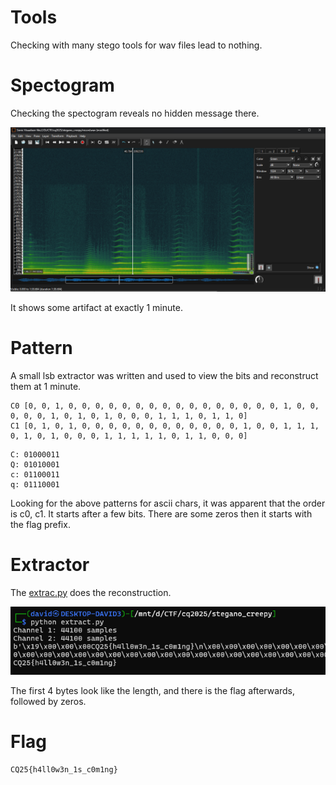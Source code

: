 # Tools

Checking with many stego tools for wav files lead to nothing.

# Spectogram

Checking the spectogram reveals no hidden message there.

![](screenshots/1.png)

It shows some artifact at exactly 1 minute.

# Pattern

A small lsb extractor was written and used to view the bits and reconstruct them at 1 minute.

```
C0 [0, 0, 1, 0, 0, 0, 0, 0, 0, 0, 0, 0, 0, 0, 0, 0, 0, 0, 0, 1, 0, 0, 0, 0, 0, 1, 0, 1, 0, 1, 0, 0, 0, 1, 1, 1, 0, 1, 1, 0]
C1 [0, 1, 0, 1, 0, 0, 0, 0, 0, 0, 0, 0, 0, 0, 0, 0, 1, 0, 0, 1, 1, 1, 0, 1, 0, 1, 0, 0, 0, 1, 1, 1, 1, 1, 0, 1, 1, 0, 0, 0]
```

```
C: 01000011
Q: 01010001
c: 01100011
q: 01110001
```

Looking for the above patterns for ascii chars, it was apparent that the order is c0, c1. It starts after a few bits. There are some zeros then it starts with the flag prefix.

# Extractor

The [extrac.py](workdir/extract.py) does the reconstruction.

![](screenshots/2.png)

The first 4 bytes look like the length, and there is the flag afterwards, followed by zeros.

# Flag
`CQ25{h4ll0w3n_1s_c0m1ng}`